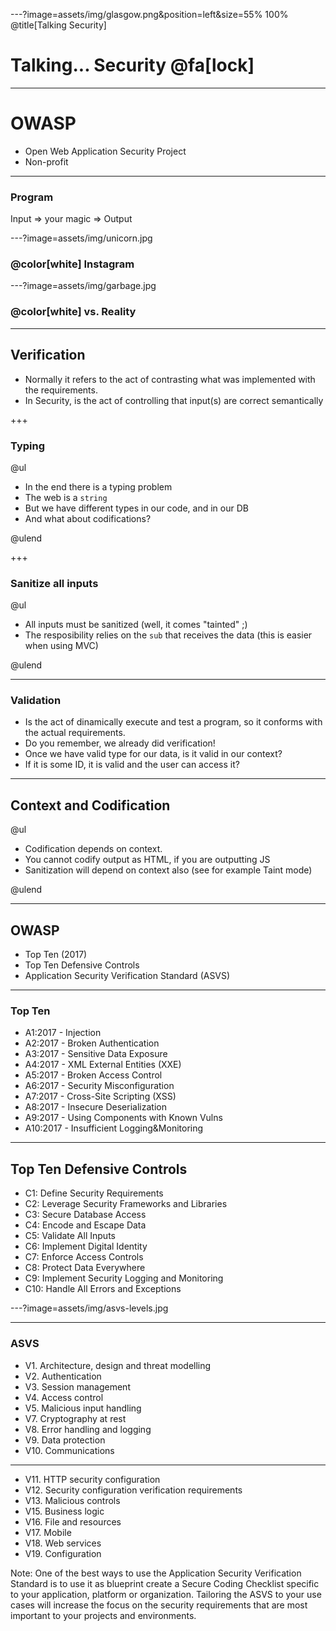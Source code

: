 ---?image=assets/img/glasgow.png&position=left&size=55% 100%
@title[Talking Security]

# Talking... Security @fa[lock]

---

# OWASP

- Open Web Application Security Project
- Non-profit 

---

### Program

Input => your magic => Output

---?image=assets/img/unicorn.jpg

### @color[white] Instagram

---?image=assets/img/garbage.jpg

### @color[white] vs. Reality

---
## Verification

- Normally it refers to the act of contrasting what was implemented with the requirements.
- In Security, is the act of controlling that input(s) are correct semantically

+++
### Typing

@ul

- In the end there is a typing problem
- The web is a `string`
- But we have different types in our code, and in our DB
- And what about codifications?

@ulend

+++
### Sanitize all inputs

@ul

- All inputs must be sanitized (well, it comes "tainted" ;)
- The resposibility relies on the `sub` that receives the data (this is easier when using MVC)

@ulend

---
### Validation

- Is the act of dinamically execute and test a program, so it conforms with the actual requirements.
- Do you remember, we already did verification!
- Once we have valid type for our data, is it valid in our context?
- If it is some ID, it is valid and the user can access it?

---
## Context and Codification

@ul

- Codification depends on context.
- You cannot codify output as HTML, if you are outputting JS
- Sanitization will depend on context also (see for example Taint mode)

@ulend

---

## OWASP

- Top Ten (2017)
- Top Ten Defensive Controls
- Application Security Verification Standard (ASVS)

---

### Top Ten

- A1:2017 - Injection
- A2:2017 - Broken Authentication
- A3:2017 - Sensitive Data Exposure
- A4:2017 - XML External Entities (XXE)
- A5:2017 - Broken Access Control
- A6:2017 - Security Misconfiguration
- A7:2017 - Cross-Site Scripting (XSS)
- A8:2017 - Insecure Deserialization
- A9:2017 - Using Components with Known Vulns
- A10:2017 - Insufficient Logging&Monitoring

---

## Top Ten Defensive Controls

- C1: Define Security Requirements
- C2: Leverage Security Frameworks and Libraries
- C3: Secure Database Access
- C4: Encode and Escape Data
- C5: Validate All Inputs
- C6: Implement Digital Identity
- C7: Enforce Access Controls
- C8: Protect Data Everywhere
- C9: Implement Security Logging and Monitoring
- C10: Handle All Errors and Exceptions

---?image=assets/img/asvs-levels.jpg

---

### ASVS

- V1. Architecture, design and threat modelling
- V2.	Authentication
- V3.	Session management
- V4.	Access control
- V5.	Malicious input handling
- V7.	Cryptography at rest
- V8.	Error handling and logging
- V9.	Data protection
- V10. Communications

---

- V11. HTTP security configuration
- V12. Security configuration verification requirements
- V13. Malicious controls
- V15. Business logic
- V16. File and resources
- V17. Mobile
- V18. Web services
- V19. Configuration

Note: One of the best ways to use the Application Security Verification Standard is to use it as blueprint create a Secure Coding Checklist specific to your application, platform or organization. Tailoring the ASVS to your use cases will increase the focus on the security requirements that are most important to your projects and environments. 

